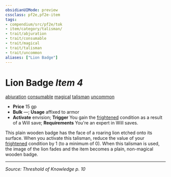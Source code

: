 ```yaml
---
obsidianUIMode: preview
cssclass: pf2e,pf2e-item
tags:
- compendium/src/pf2e/tok
- item/category/talisman/
- trait/abjuration
- trait/consumable
- trait/magical
- trait/talisman
- trait/uncommon
aliases: ["Lion Badge"]
---
```

# Lion Badge *Item 4*  
[abjuration](abjuration.md "Abjuration School Trait")  [consumable](consumable.md "Consumable Item Trait")  [magical](magical.md "Magical Item Trait")  [talisman](talisman.md "Talisman Item Trait")  [uncommon](uncommon.md "Uncommon Rarity Trait")  

- **Price** 15 gp
- **Bulk** —; **Usage** affixed to armor
- **Activate** envision; **Trigger** You gain the [frightened](conditions.md#Frightened) condition as a result of a Will save; **Requirements** You're an expert in Will saves.

This plain wooden badge has the face of a roaring lion etched onto its surface. When you activate this talisman, reduce the value of your [frightened](conditions.md#Frightened) condition by 1 (to a minimum of 0). When this talisman is used, the image of the lion fades and the item becomes a plain, non-magical wooden badge.


---
*Source: Threshold of Knowledge p. 10*